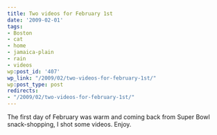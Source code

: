```yaml
---
title: Two videos for February 1st
date: '2009-02-01'
tags:
- Boston
- cat
- home
- jamaica-plain
- rain
- videos
wp:post_id: '407'
wp_link: "/2009/02/two-videos-for-february-1st/"
wp:post_type: post
redirects:
- "/2009/02/two-videos-for-february-1st/"
---
```


The first day of February was warm and coming back from Super Bowl snack-shopping, I shot some videos. Enjoy.

